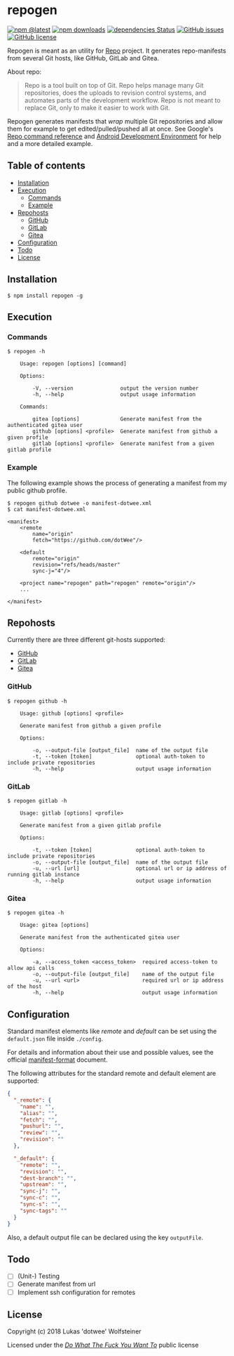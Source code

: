 # repogen

[![npm @latest](https://img.shields.io/npm/v/repogen.svg)](https://www.npmjs.com/package/repogen)
[![npm downloads](https://img.shields.io/npm/dt/repogen.svg)](https://www.npmjs.com/package/repogen)
[![dependencies Status](https://david-dm.org/dotwee/repogen/status.svg)](https://david-dm.org/dotwee/repogen)
[![GitHub issues](https://img.shields.io/github/issues/dotWee/repogen.svg)](https://github.com/dotWee/repogen/issues)
[![GitHub license](https://img.shields.io/github/license/dotWee/repogen.svg)](https://github.com/dotWee/repogen/blob/develop/LICENSE)

Repogen is meant as an utility for [Repo](https://code.google.com/archive/p/git-repo/) project. It generates repo-manifests from several Git hosts, like GitHub, GitLab and Gitea.

About repo:

> Repo is a tool built on top of Git. Repo helps manage many Git repositories, does the uploads to revision control systems, and automates parts of the development workflow. Repo is not meant to replace Git, only to make it easier to work with Git.

Repogen generates manifests that _wrap_ multiple Git repositories and allow them for example to get edited/pulled/pushed all at once.
See Google's [Repo command reference](https://source.android.com/setup/develop/repo) and [Android Development Environment](https://source.android.com/setup/develop/) for help and a more detailed example.

## Table of contents

- [Installation](##Installation)
- [Execution](##Execution)
  - [Commands](###Commands)
  - [Example](###Example)
- [Repohosts](##Repohosts)
  - [GitHub](###GitHub)
  - [GitLab](###GitLab)
  - [Gitea](###Gitea)
- [Configuration](##Configuration)
- [Todo](##Todo)
- [License](##License)


## Installation

`$ npm install repogen -g`

## Execution

### Commands

```shell
$ repogen -h

    Usage: repogen [options] [command]

    Options:

        -V, --version               output the version number
        -h, --help                  output usage information

    Commands:

        gitea [options]             Generate manifest from the authenticated gitea user
        github [options] <profile>  Generate manifest from github a given profile
        gitlab [options] <profile>  Generate manifest from a given gitlab profile
```

### Example

The following example shows the process of generating a manifest from my public github profile.

```shell
$ repogen github dotwee -o manifest-dotwee.xml
$ cat manifest-dotwee.xml

<manifest>
    <remote 
        name="origin" 
        fetch="https://github.com/dotWee"/>

    <default 
        remote="origin" 
        revision="refs/heads/master" 
        sync-j="4"/>

    <project name="repogen" path="repogen" remote="origin"/>
    ...

</manifest>
```

## Repohosts

Currently there are three different git-hosts supported:

- [GitHub](###GitHub)
- [GitLab](###GitLab)
- [Gitea](###Gitea)

### GitHub

```shell
$ repogen github -h

    Usage: github [options] <profile>

    Generate manifest from github a given profile

    Options:

        -o, --output-file [output_file]  name of the output file
        -t, --token [token]              optional auth-token to include private repositories
        -h, --help                       output usage information
```

### GitLab

```shell
$ repogen gitlab -h

    Usage: gitlab [options] <profile>

    Generate manifest from a given gitlab profile

    Options:

        -t, --token [token]              optional auth-token to include private repositories
        -o, --output-file [output_file]  name of the output file
        -u, --url [url]                  optional url or ip address of running gitlab instance
        -h, --help                       output usage information
```

### Gitea

```shell
$ repogen gitea -h

    Usage: gitea [options]

    Generate manifest from the authenticated gitea user

    Options:

        -a, --access_token <access_token>  required access-token to allow api calls
        -o, --output-file [output_file]    name of the output file
        -u, --url <url>                    required url or ip address of the host
        -h, --help                         output usage information
```

## Configuration

Standard manifest elements like _remote_ and _default_ can be set using the `default.json` file inside `./config`.

For details and information about their use and possible values, see the official [manifest-format](https://gerrit.googlesource.com/git-repo/+/HEAD/docs/manifest-format.txt) document.

The following attributes for the standard remote and default element are supported:

```json
{
  "_remote": {
    "name": "",
    "alias": "",
    "fetch": "",
    "pushurl": "",
    "review": "",
    "revision": ""
  },

  "_default": {
    "remote": "",
    "revision": "",
    "dest-branch": "",
    "upstream": "",
    "sync-j": "",
    "sync-c": "",
    "sync-s": "",
    "sync-tags": ""
  }
}
```

Also, a default output file can be declared using the key `outputFile`.

## Todo

- [ ] (Unit-) Testing
- [ ] Generate manifest from url
- [ ] Implement ssh configuration for remotes

## License

Copyright (c) 2018 Lukas 'dotwee' Wolfsteiner

Licensed under the [_Do What The Fuck You Want To_](/LICENSE) public license
